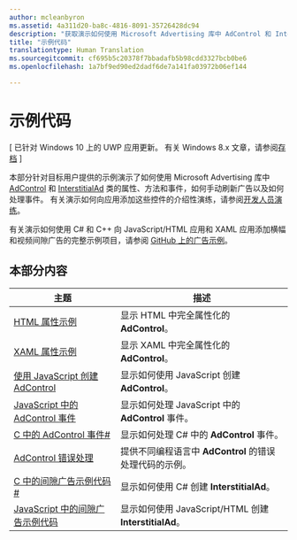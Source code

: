 ```yaml
---
author: mcleanbyron
ms.assetid: 4a311d20-ba8c-4816-8091-35726428dc94
description: "获取演示如何使用 Microsoft Advertising 库中 AdControl 和 InterstitialAd 类的属性、方法和事件的其他示例。"
title: "示例代码"
translationtype: Human Translation
ms.sourcegitcommit: cf695b5c20378f7bbadafb5b98cdd3327bcb0be6
ms.openlocfilehash: 1a7bf9ed90ed2dadf6de7a141fa03972b06ef144

---
```


# 示例代码


\[ 已针对 Windows 10 上的 UWP 应用更新。 有关 Windows 8.x 文章，请参阅[存档](http://go.microsoft.com/fwlink/p/?linkid=619132) \]

本部分针对目标用户提供的示例演示了如何使用 Microsoft Advertising 库中 [AdControl](https://msdn.microsoft.com/library/windows/apps/microsoft.advertising.winrt.ui.adcontrol.aspx) 和 [InterstitialAd](https://msdn.microsoft.com/library/windows/apps/microsoft.advertising.winrt.ui.interstitialad.aspx) 类的属性、方法和事件，如何手动刷新广告以及如何处理事件。 有关演示如何向应用添加这些控件的介绍性演练，请参阅[开发人员演练](developer-walkthroughs.md)。

有关演示如何使用 C# 和 C++ 向 JavaScript/HTML 应用和 XAML 应用添加横幅和视频间隙广告的完整示例项目，请参阅 [GitHub 上的广告示例](http://aka.ms/githubads)。

## 本部分内容

|  主题    | 描述 |               
|----------|-------|
| [HTML 属性示例](html-properties-example.md)     | 显示 HTML 中完全属性化的 **AdControl**。        |
| [XAML 属性示例](xaml-properties-example.md)     | 显示 XAML 中完全属性化的 **AdControl**。        |
| [使用 JavaScript 创建 AdControl](create-an-adcontrol-in-javascript.md)     | 显示如何使用 JavaScript 创建 **AdControl**。        |
| [JavaScript 中的 AdControl 事件](adcontrol-events-in-javascript.md)     | 显示如何处理 JavaScript 中的 **AdControl** 事件。       |
| [C 中的 AdControl 事件#](adcontrol-events-in-c.md)     | 显示如何处理 C# 中的 **AdControl** 事件。       |
| [AdControl 错误处理](adcontrol-error-handling.md)     | 提供不同编程语言中 **AdControl** 的错误处理代码的示例。        |
| [C 中的间隙广告示例代码#](interstitial-ad-sample-code-in-c.md)   | 显示如何使用 C# 创建 <strong>InterstitialAd</strong>。        |
| [JavaScript 中的间隙广告示例代码](interstitial-ad-sample-code-in-javascript.md)       | 显示如何使用 JavaScript/HTML 创建 <strong>InterstitialAd</strong>。        |



 

 

 



<!--HONumber=Jun16_HO4-->


